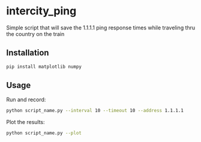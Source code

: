 # intercity_ping
Simple script that will save the 1.1.1.1 ping response times while traveling thru the country on the train

## Installation

```bash
pip install matplotlib numpy
```

## Usage

Run and record:

```bash
python script_name.py --interval 10 --timeout 10 --address 1.1.1.1
```

Plot the results:

```bash
python script_name.py --plot
```


